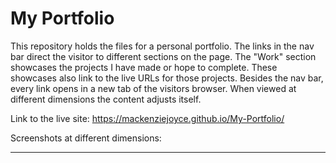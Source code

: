 # My Portfolio

This repository holds the files for a personal portfolio. The links in the nav bar direct the visitor to different sections on the page. The "Work" section showcases the projects I have made or hope to complete. These showcases also link to the live URLs for those projects. Besides the nav bar, every link opens in a new tab of the visitors browser. When viewed at different dimensions the content adjusts itself.

Link to the live site:
https://mackenziejoyce.github.io/My-Portfolio/

Screenshots at different dimensions:

---
